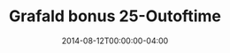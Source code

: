 ---
title: "Grafald bonus 25-Outoftime"
type: "image"
date: 2014-08-12T00:00:00-04:00
draft: false
categories: ["Projects"]
image_path: "../img/2014/bonus_25.png"
alt_text: ""
---